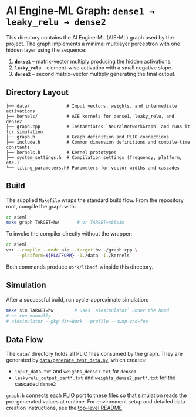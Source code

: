 # AI Engine-ML Graph: `dense1 → leaky_relu → dense2`

This directory contains the AI Engine-ML (AIE-ML) graph used by the project. The graph
implements a minimal multilayer perceptron with one hidden layer using the sequence:

1. **`dense1`** – matrix-vector multiply producing the hidden activations.
2. **`leaky_relu`** – element-wise activation with a small negative slope.
3. **`dense2`** – second matrix-vector multiply generating the final output.

## Directory Layout

```
├── data/              # Input vectors, weights, and intermediate activations
├── kernels/           # AIE kernels for dense1, leaky_relu, and dense2
├── graph.cpp          # Instantiates `NeuralNetworkGraph` and runs it for simulation
├── graph.h            # Graph definition and PLIO connections
├── include.h          # Common dimension definitions and compile-time constants
├── kernels.h          # Kernel prototypes
├── system_settings.h  # Compilation settings (frequency, platform, etc.)
└── tiling_parameters.h# Parameters for vector widths and cascades
```

## Build

The supplied `Makefile` wraps the standard build flow. From the repository
root, compile the graph with:

```bash
cd aieml
make graph TARGET=hw       # or TARGET=x86sim
```

To invoke the compiler directly without the wrapper:

```bash
cd aieml
v++ --compile --mode aie --target hw ./graph.cpp \
    --platform=${PLATFORM} -I./data -I./kernels
```

Both commands produce `Work/libadf.a` inside this directory.

## Simulation

After a successful build, run cycle-approximate simulation:

```bash
make sim TARGET=hw        # uses `aiesimulator` under the hood
# or run manually
# aiesimulator --pkg-dir=Work --profile --dump-vcd=foo
```

## Data Flow

The `data/` directory holds all PLIO files consumed by the graph. They are
generated by [`data/generate_test_data.py`](data/generate_test_data.py), which
creates:

- `input_data.txt` and `weights_dense1.txt` for `dense1`
- `leakyrelu_output_part*.txt` and `weights_dense2_part*.txt` for the cascaded
  `dense2`

`graph.h` connects each PLIO port to these files so that simulation reads the
pre-generated values at runtime. For environment setup and detailed data
creation instructions, see the [top-level README](../README.md).